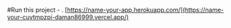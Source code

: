 #Run this project - \.
[https://name-your-app.herokuapp.com/](https://name-your-cuytmpzpi-daman86999.vercel.app/)
